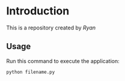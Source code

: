 # Introduction


This is a repository created by *Ryan*


## Usage


Run this command to execute the application:


`python filename.py`


